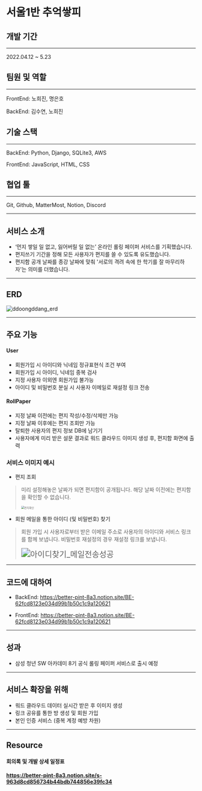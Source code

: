 # 서울1반 추억쌓피





## 개발 기간

----

2022.04.12 ~ 5.23



## 팀원 및 역할

---

FrontEnd: 노희진, 명은호

BackEnd: 김수연, 노희진



## 기술 스택

---

BackEnd:  Python, Django, SQLite3, AWS

FrontEnd: JavaScript, HTML, CSS



## 협업 툴

---

Git, Github, MatterMost, Notion, Discord



----

## 서비스 소개

- ‘먼지 쌓일 일 없고, 잃어버릴 일 없는’ 온라인 롤링 페이퍼 서비스를 기획했습니다.
- 편지쓰기 기간을 정해 모든 사용자가 편지를 쓸 수 있도록 유도했습니다.
- 편지함 공개 날짜를 종강 날짜에 맞춰 '서로의 격려 속에 한 학기를 잘 마무리하자'는 의미를 더했습니다.



---------------------

## ERD



![ddoongddang_erd](서울1반_추억쌓피_회고.assets/ddoongddang_erd.png)



------

## 주요 기능



#### User

- 회원가입 시 아이디와 닉네임 정규표현식 조건 부여
- 회원가입 시 아이디, 닉네임 중복 검사
- 지정 사용자 이외엔 회원가입 불가능
- 아이디 및 비밀번호 분실 시 사용자 이메일로 재설정 링크 전송

#### RollPaper

- 지정 날짜 이전에는 편지 작성/수정/삭제만 가능
- 지정 날짜 이후에는 편지 조회만 가능
- 탈퇴한 사용자의 편지 정보 DB에 남기기
- 사용자에게 미리 받은 설문 결과로 워드 클라우드 이미지 생성 후, 편지함 화면에 출력





### 서비스 이미지 예시

- 편지 조회

> 미리 설정해놓은 날짜가 되면 편지함이 공개됩니다. 해당 날짜 이전에는 편지함을 확인할 수 없습니다.
>
> <img src="서울1반_추억쌓피_회고.assets/편지확인.gif" alt="편지확인" style="zoom: 50%;" />

  

- 회원 메일을 통한 아이디 (및 비밀번호) 찾기

> 회원 가입 시 사용자로부터 받은 이메일 주소로 사용자의 아이디와 서비스 링크를 함께 보냅니다. 비밀번호 재설정의 경우 재설정 링크를 보냅니다.
>
> <img src="서울1반_추억쌓피_회고.assets/아이디찾기_메일전송성공.gif" alt="아이디찾기_메일전송성공" style="zoom:150%;" />



----



## 코드에 대하여

- BackEnd: https://better-pint-8a3.notion.site/BE-62fcd8123e034d99b1b50c1c9a120621

- FrontEnd: https://better-pint-8a3.notion.site/BE-62fcd8123e034d99b1b50c1c9a120621



----



## 성과

- 삼성 청년 SW 아카데미 8기 공식 롤링 페이퍼 서비스로 출시 예정



----



## 서비스 확장을 위해

- 워드 클라우드 데이터 실시간 받은 후 이미지 생성
- 링크 공유를 통한 방 생성 및 회원 가입
- 본인 인증 서비스 (중복 계정 예방 차원)



---



## Resource



#### 회의록 및 개발 상세 일정표

####  https://better-pint-8a3.notion.site/s-963d8cd856734b44bdb744856e39fc34



